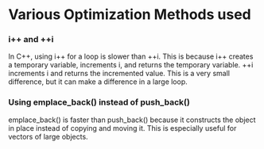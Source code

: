 # Various Optimization Methods used

### i++ and ++i
In C++, using i++ for a loop is slower than ++i. This is because i++ creates a temporary variable, increments i, and returns the temporary variable. ++i increments i and returns the incremented value. This is a very small difference, but it can make a difference in a large loop.

### Using emplace_back() instead of push_back()
emplace_back() is faster than push_back() because it constructs the object in place instead of copying and moving it. This is especially useful for vectors of large objects.
